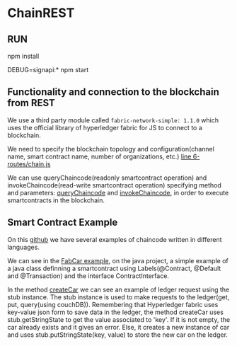 # ChainREST
## RUN
npm install

DEBUG=signapi:* npm start

## Functionality and connection to the blockchain from REST

We use a third party module called `` fabric-network-simple: 1.1.0 `` which uses the official library of hyperledger fabric for JS to connect to a blockchain.

We need to specify the blockchain topology and configuration(channel name, smart contract name, number of organizations, etc.) [line 6-routes/chain.js](https://github.com/agustin-marin/ChainREST/blob/main/routes/chain.js#L6)

We can use queryChaincode(readonly smartcontract operation) and invokeChaincode(read-write smartcontract operation) specifying method and parameters: [queryChaincode](https://github.com/agustin-marin/ChainREST/blob/main/routes/chain.js#L98) and [invokeChaincode](https://github.com/agustin-marin/ChainREST/blob/main/routes/chain.js#L220), in order to execute smartcontracts in the blockchain.

## Smart Contract Example
On this [github](https://github.com/hyperledger/fabric-samples/tree/main/chaincode) we have several examples of chaincode written in different languages.

We can see in the [FabCar example](https://github.com/hyperledger/fabric-samples/blob/main/chaincode/fabcar/java/src/main/java/org/hyperledger/fabric/samples/fabcar/FabCar.java), on the java project, a simple example of a java class definning a smartcontract using Labels(@Contract, @Default and @Transaction) and the interface ContractInterface. 

In the method [createCar](https://github.com/hyperledger/fabric-samples/blob/main/chaincode/fabcar/java/src/main/java/org/hyperledger/fabric/samples/fabcar/FabCar.java#L118) we can see an example of ledger request using the stub instance. The stub instance is used to make requests to the ledger(get, put, query(using couchDB)). Remembering that Hyperledger fabric uses key-value json form to save data in the ledger, the method createCar uses stub.getStringState to get the value associated to 'key'. If it is not empty, the car already exists and it gives an error. Else, it creates a new instance of car and uses stub.putStringState(key, value) to store the new car on the ledger.
